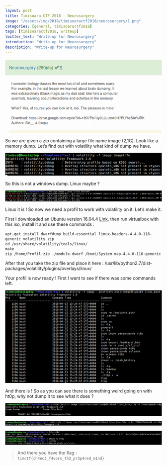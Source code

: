 ```yaml
---
layout: post
title: Timisoara CTF 2018 - Neurosurgery
image: "/assets/img/2018/timisoaractf2018/neurosurgery/1.png"
categories: [general, timisoaractf2018]
tags: [timisoaractf2018, writeup]
twitter_text: "Write-up for Neurosurgery"
introduction: "Write-up for Neurosurgery"
description: "Write-up for Neurosurgery"
---
```



![](/assets/img/2018/timisoaractf2018/neurosurgery/1.png)

So we are given a zip containing a large file name image (2,1G). Look like a memory dump. Let’s find out with volatility what kind of dump we have.

![](/assets/img/2018/timisoaractf2018/neurosurgery/2.png)

So this is not a windows dump. Linux maybe ?

![](/assets/img/2018/timisoaractf2018/neurosurgery/3.png)

Linux it is ! So now we need a profil to work with volatility on it. Let’s make it.

First I downloaded an Ubuntu version 16.04.4 [Link](https://www.ubuntu.com/download/desktop), then run virtualbox with this iso, install it and use these commands :


```
apt-get install dwarfdump build-essential linux-headers-4.4.0-116-generic volatility zip
cd /usr/share/volatility/tools/linux/
make
zip /home/Profil.zip ./module.dwarf /boot/System.map-4.4.0-116-generic
```

After that you take the zip file and place it here : /usr/lib/python2.7/dist-packages/volatility/plugins/overlays/linux/

Your profil is now ready ! First I want to see if there was some commands left.

![](/assets/img/2018/timisoaractf2018/neurosurgery/4.png)

And there is ! So as you can see there is something weird going on with ht0p, why not dump it to see what it does ?

![](/assets/img/2018/timisoaractf2018/neurosurgery/5.png)

![](/assets/img/2018/timisoaractf2018/neurosurgery/6.png)

![](/assets/img/2018/timisoaractf2018/neurosurgery/7.png)

> And there you have the flag : ```timctf{ch4nc3_f4vors_th3_pr3p4red_m1nd}```